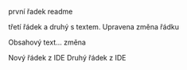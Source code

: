 první řadek readme

třetí řádek a druhý s textem. Upravena změna řádku

Obsahový text... změna

Nový řádek z IDE
Druhý řádek z IDE